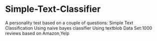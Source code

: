 # Simple-Text-Classifier
A personality test based on a couple of questions:
Simple Text Classification
Using naive bayes classifier
Using textblob
Data Set:1000 reviews based on
Amazon,Yelp
